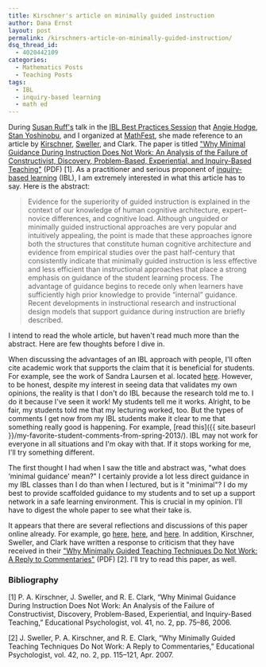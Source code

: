 ```yaml
---
title: Kirschner's article on minimally guided instruction
author: Dana Ernst
layout: post
permalink: /kirschners-article-on-minimally-guided-instruction/
dsq_thread_id:
  - 4020442109
categories:
  - Mathematics Posts
  - Teaching Posts
tags:
  - IBL
  - inquiry-based learning
  - math ed
---
```


During [Susan Ruff's](http://web.mit.edu/ruff/www/) talk in the [IBL Best Practices Session](http://www.maa.org/meetings/mathfest/program-details/2013/contributed-paper-sessions) that [Angie Hodge](http://www.unomaha.edu/math/people/hodge/), [Stan Yoshinobu](http://www.stanyoshinobu.com/), and I organized at [MathFest](http://www.maa.org/meetings/mathfest/), she made reference to an article by [Kirschner](http://ou-nl.academia.edu/PaulKirschner), [Sweller](https://education.arts.unsw.edu.au/about-us/people/john-sweller/), and Clark. The paper is titled ["Why Minimal Guidance During Instruction Does Not Work: An Analysis of the Failure of Constructivist, Discovery, Problem-Based, Experiential, and Inquiry-Based Teaching"](http://www.cogtech.usc.edu/publications/kirschner_Sweller_Clark.pdf) (PDF) [1]. As a practitioner and serious proponent of [inquiry-based learning](http://maamathedmatters.blogspot.com/2013/05/what-heck-is-ibl.html) (IBL), I am extremely interested in what this article has to say. Here is the abstract:

> Evidence for the superiority of guided instruction is explained in the context of our knowledge of human cognitive architecture, expert–novice differences, and cognitive load. Although unguided or minimally guided instructional approaches are very popular and intuitively appealing, the point is made that these approaches ignore both the structures that constitute human cognitive architecture and evidence from empirical studies over the past half-century that consistently indicate that minimally guided instruction is less effective and less efficient than instructional approaches that place a strong emphasis on guidance of the student learning process. The advantage of guidance begins to recede only when learners have sufficiently high prior knowledge to provide “internal” guidance. Recent developments in instructional research and instructional design models that support guidance during instruction are briefly described.

I intend to read the whole article, but haven't read much more than the abstract. Here are few thoughts before I dive in.

When discussing the advantages of an IBL approach with people, I'll often cite academic work that supports the claim that it is beneficial for students. For example, see the work of Sandra Laursen et al. located [here](http://www.colorado.edu/eer/research/steminquiry.html). However, to be honest, despite my interest in seeing data that validates my own opinions, the reality is that I don't do IBL because the research told me to. I do it because I've seen it work! My students tell me it works. Alright, to be fair, my students told me that my lecturing worked, too. But the types of comments I get now from my IBL students make it clear to me that something really good is happening. For example, [read this]({{ site.baseurl }}/my-favorite-student-comments-from-spring-2013/). IBL may not work for everyone in all situations and I'm okay with that. If it stops working for me, I'll try something different.

The first thought I had when I saw the title and abstract was, "what does &#8216;minimal guidance' mean?" I certainly provide a lot less direct guidance in my IBL classes than I do than when I lectured, but is it "minimal"? I do my best to provide scaffolded guidance to my students and to set up a support network in a safe learning environment. This is crucial in my opinion. I'll have to digest the whole paper to see what their take is.

It appears that there are several reflections and discussions of this paper online already. For example, go [here](http://halfanhour.blogspot.com/2007/11/kirschner-sweller-clark-2006-summary.html), [here](http://gseannotopia.blogspot.com/2012/05/why-minimal-guidance-during-instruction.html), and [here](http://dixieching.wordpress.com/2010/05/01/why-minimal-guidance-during-instruction-does-not-work-kirschner-sweller-clark/). In addition, Kirschner, Sweller, and Clark have written a response to criticism that they have received in their ["Why Minimally Guided Teaching Techniques Do Not Work: A Reply to Commentaries"](http://cogtech.usc.edu/publications/sweller_kirschner_clark_reply_ep07.pdf) (PDF) [2]. I'll try to read this paper, as well.

### Bibliography ###

[1] P. A. Kirschner, J. Sweller, and R. E. Clark, “Why Minimal Guidance During Instruction Does Not Work: An Analysis of the Failure of Constructivist, Discovery, Problem-Based, Experiential, and Inquiry-Based Teaching,” Educational Psychologist, vol. 41, no. 2, pp. 75–86, 2006.

[2] J. Sweller, P. A. Kirschner, and R. E. Clark, “Why Minimally Guided Teaching Techniques Do Not Work: A Reply to Commentaries,” Educational Psychologist, vol. 42, no. 2, pp. 115–121, Apr. 2007.
